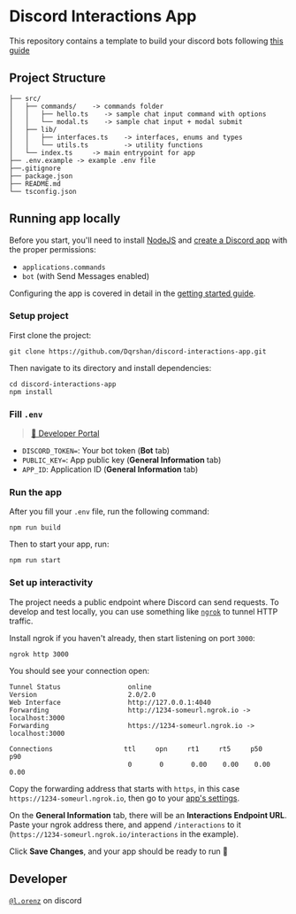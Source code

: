 # Discord Interactions App

This repository contains a template to build your discord bots following [this guide](https://discord.com/developers/docs/getting-started)

## Project Structure

```
├── src/
│   ├── commands/    -> commands folder
│   │   ├── hello.ts    -> sample chat input command with options
│   │   └── modal.ts    -> sample chat input + modal submit
│   ├── lib/
│   │   ├── interfaces.ts    -> interfaces, enums and types
│   │   └── utils.ts         -> utility functions
│   └── index.ts     -> main entrypoint for app
├── .env.example -> example .env file
├──.gitignore
├── package.json
├── README.md
└── tsconfig.json
```

## Running app locally

Before you start, you'll need to install [NodeJS](https://nodejs.org/en/download/) and [create a Discord app](https://discord.com/developers/applications) with the proper permissions:

-   `applications.commands`
-   `bot` (with Send Messages enabled)

Configuring the app is covered in detail in the [getting started guide](https://discord.com/developers/docs/getting-started).

### Setup project

First clone the project:

```
git clone https://github.com/Dqrshan/discord-interactions-app.git
```

Then navigate to its directory and install dependencies:

```
cd discord-interactions-app
npm install
```

### Fill `.env`

> [🔗 Developer Portal](https://discord.com/developers/applications)

-   `DISCORD_TOKEN=`: Your bot token (**Bot** tab)
-   `PUBLIC_KEY=`: App public key (**General Information** tab)
-   `APP_ID`: Application ID (**General Information** tab)

### Run the app

After you fill your `.env` file, run the following command:

```
npm run build
```

Then to start your app, run:

```
npm run start
```

### Set up interactivity

The project needs a public endpoint where Discord can send requests. To develop and test locally, you can use something like [`ngrok`](https://ngrok.com/) to tunnel HTTP traffic.

Install ngrok if you haven't already, then start listening on port `3000`:

```
ngrok http 3000
```

You should see your connection open:

```
Tunnel Status                 online
Version                       2.0/2.0
Web Interface                 http://127.0.0.1:4040
Forwarding                    http://1234-someurl.ngrok.io -> localhost:3000
Forwarding                    https://1234-someurl.ngrok.io -> localhost:3000

Connections                  ttl     opn     rt1     rt5     p50     p90
                              0       0       0.00    0.00    0.00    0.00
```

Copy the forwarding address that starts with `https`, in this case `https://1234-someurl.ngrok.io`, then go to your [app's settings](https://discord.com/developers/applications).

On the **General Information** tab, there will be an **Interactions Endpoint URL**. Paste your ngrok address there, and append `/interactions` to it (`https://1234-someurl.ngrok.io/interactions` in the example).

Click **Save Changes**, and your app should be ready to run 🚀

## Developer

[`@l.orenz`](https://discord.com/users/838620835282812969) on discord
